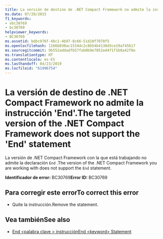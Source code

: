 ```yaml
---
title: La versión de destino de .NET Compact Framework no admite la instrucción 'End'.
ms.date: 07/20/2015
f1_keywords:
- vbc30769
- bc30769
helpviewer_keywords:
- BC30769
ms.assetid: bdbc976f-48c1-4b97-8c66-51d10f7078f5
ms.openlocfilehash: 1166b030ac1534dc2c8b54b4138d5ce19af45b17
ms.sourcegitcommit: 9b552addadfb57fab0b9e7852ed4f1f1b8a42f8e
ms.translationtype: HT
ms.contentlocale: es-ES
ms.lasthandoff: 04/23/2019
ms.locfileid: "61996754"
---
```

# <a name="the-targeted-version-of-the-net-compact-framework-does-not-support-the-end-statement"></a><span data-ttu-id="9d352-102">La versión de destino de .NET Compact Framework no admite la instrucción 'End'.</span><span class="sxs-lookup"><span data-stu-id="9d352-102">The targeted version of the .NET Compact Framework does not support the 'End' statement</span></span>
<span data-ttu-id="9d352-103">La versión de .NET Compact Framework con la que está trabajando no admite la declaración `End` .</span><span class="sxs-lookup"><span data-stu-id="9d352-103">The version of the .NET Compact Framework you are working with does not support the `End` statement.</span></span>  
  
 <span data-ttu-id="9d352-104">**Identificador de error:** BC30769</span><span class="sxs-lookup"><span data-stu-id="9d352-104">**Error ID:** BC30769</span></span>  
  
## <a name="to-correct-this-error"></a><span data-ttu-id="9d352-105">Para corregir este error</span><span class="sxs-lookup"><span data-stu-id="9d352-105">To correct this error</span></span>  
  
- <span data-ttu-id="9d352-106">Quite la instrucción.</span><span class="sxs-lookup"><span data-stu-id="9d352-106">Remove the statement.</span></span>  
  
## <a name="see-also"></a><span data-ttu-id="9d352-107">Vea también</span><span class="sxs-lookup"><span data-stu-id="9d352-107">See also</span></span>

- [<span data-ttu-id="9d352-108">End \<palabra clave > instrucción</span><span class="sxs-lookup"><span data-stu-id="9d352-108">End \<keyword> Statement</span></span>](../../visual-basic/language-reference/statements/end-keyword-statement.md)
